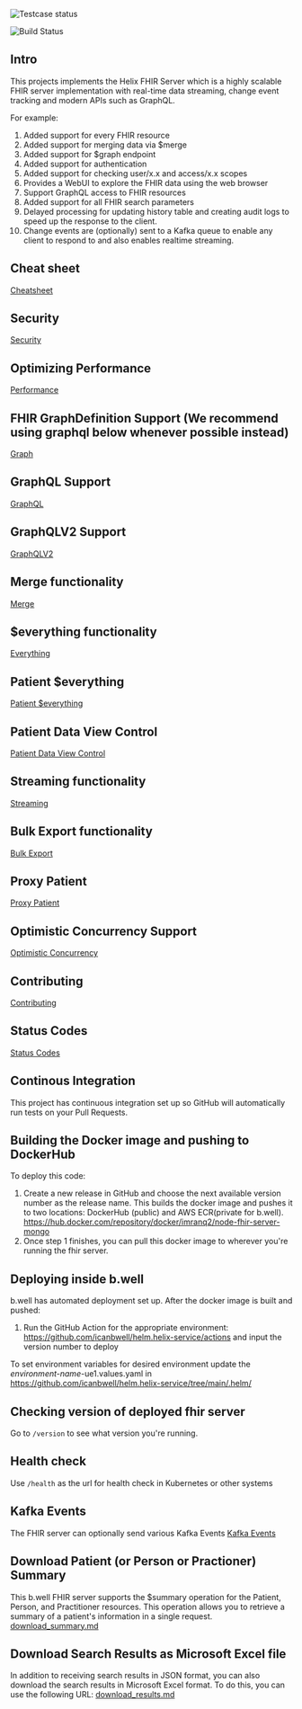 ![Testcase status](https://github.com/imranq2/node-fhir-server-mongo/workflows/Node.js%20CI/badge.svg)

![Build Status](https://img.shields.io/endpoint?url=https://raw.githubusercontent.com/wiki/icanbwell/fhir-server/build_status.md)

## Intro

This projects implements the Helix FHIR Server which is a highly scalable FHIR server implementation with real-time data streaming, change event tracking and modern APIs such as GraphQL.

For example:

1. Added support for every FHIR resource
2. Added support for merging data via $merge
3. Added support for $graph endpoint
4. Added support for authentication
5. Added support for checking user/x.x and access/x.x scopes
6. Provides a WebUI to explore the FHIR data using the web browser
7. Support GraphQL access to FHIR resources
8. Added support for all FHIR search parameters
9. Delayed processing for updating history table and creating audit logs to speed up the response to the client.
10. Change events are (optionally) sent to a Kafka queue to enable any client to respond to and also enables realtime streaming.

## Cheat sheet

[Cheatsheet](readme/cheatsheet.md)

## Security

[Security](readme/security.md)

## Optimizing Performance

[Performance](readme/performance.md)

## FHIR GraphDefinition Support (We recommend using graphql below whenever possible instead)

[Graph](readme/graph.md)

## GraphQL Support

[GraphQL](readme/graphql.md)

## GraphQLV2 Support

[GraphQLV2](readme/graphqlV2.md)

## Merge functionality

[Merge](readme/merge.md)

## $everything functionality

[Everything](readme/everything.md)

## Patient $everything

[Patient $everything](readme/patientEverything.md)

## Patient Data View Control

[Patient Data View Control](readme/patientDataViewControl.md)

## Streaming functionality

[Streaming](readme/streaming.md)

## Bulk Export functionality

[Bulk Export](readme/export.md)

## Proxy Patient

[Proxy Patient](readme/proxyPatient.md)

## Optimistic Concurrency Support
[Optimistic Concurrency](readme/concurrency.md)

## Contributing

[Contributing](CONTRIBUTING.md)

## Status Codes

[Status Codes](readme/statusCodes.md)

## Continous Integration

This project has continuous integration set up so GitHub will automatically run tests on your Pull Requests.

## Building the Docker image and pushing to DockerHub

To deploy this code:

1. Create a new release in GitHub and choose the next available version number as the release name. This builds the docker image and pushes it to two locations: DockerHub (public) and AWS ECR(private for b.well). https://hub.docker.com/repository/docker/imranq2/node-fhir-server-mongo
2. Once step 1 finishes, you can pull this docker image to wherever you're running the fhir server.

## Deploying inside b.well

b.well has automated deployment set up. After the docker image is built and pushed:

1. Run the GitHub Action for the appropriate environment: https://github.com/icanbwell/helm.helix-service/actions and input the version number to deploy

To set environment variables for desired environment update the *environment-name*-ue1.values.yaml in https://github.com/icanbwell/helm.helix-service/tree/main/.helm/

## Checking version of deployed fhir server

Go to `/version` to see what version you're running.

## Health check

Use `/health` as the url for health check in Kubernetes or other systems

## Kafka Events

The FHIR server can optionally send various Kafka Events
[Kafka Events](readme/kafkaEvents.md)

## Download Patient (or Person or Practioner) Summary
This b.well FHIR server supports the $summary operation for the Patient, Person, and Practitioner resources. This operation allows you to retrieve a summary of a patient's information in a single request.
[download_summary.md](readme/download_summary.md)

## Download Search Results as Microsoft Excel file
In addition to receiving search results in JSON format, you can also download the search results in Microsoft Excel format. To do this, you can use the following URL:
[download_results.md](readme/download_results.md)
